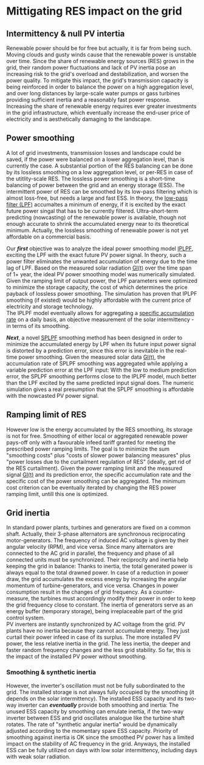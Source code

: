 # Mittigating RES impact on the grid

## Intermittency & null PV intertia
Renewable power should be for free but actually, it is far from being such. Moving clouds and gusty winds cause that the renewable power is unstable over time. Since the share of renewable energy sources (RES) grows in the grid, their random power fluctuations and lack of PV inertia pose an increasing risk to the grid's overload and destabilization, and worsen the power quality. To mitigate this impact, the grid's transmission capacity is being reinforced in order to balance the power on a high aggregation level, and over long distances by large-scale water pumps or gass turbines providing sufficient inertia and a reasonably fast power response. Increasing the share of renewable energy requires ever greater investments in the grid infrastructure, which eventually increase the end-user price of electricity and is aesthetically damaging to the landscape.  
## Power smoothing
A lot of grid investments, transmission losses and landscape could be saved, if the power were balanced on a lower aggregation level, than is currently the case. A substantial portion of the RES balancing can be done by its lossless smoothing on a low aggregation level, or per-RES in case of the utitlity-scale RES. The lossless power smoothing is a short-time balancing of power between the grid and an energy storage (ESS). The intermittent power of RES can be smoothed by its low-pass filtering which is almost loss-free, but needs a large and fast ESS. In theory, the [low-pass filter (LPF)](https://en.wikipedia.org/wiki/Low-pass_filter) accumaltes a minimum of energy, if it is excited by the exact future power singal that has to be currently filtered. Ultra-short-term predicting (nowcasting) of the renewable power is available, though not enough accurate to shrink the accumulated energy near to its theoretical minimum. Actually, the lossless smoothing of renewable power is not yet affordable on a commercial basis.  

Our ***first*** objective was to analyze the ideal power smoothing model [IPLPF](https://mhrons.github.io/pv_smooth/#ideal-predictive-smoothing-iplpf), exciting the LPF with the exact future PV power signal. In theory, such a power filter eliminates the unwanted accumulation of energy due to the time lag of LPF. Based on the measured solar radiation [GI(t)](https://mhrons.github.io/pv_log/) over the time span of 1+ year, the ideal PV power smoothing model was numerically simulated. Given the ramping limit of output power, the LPF parameters were optimized to minimize the storage capacity, the cost of which determines the price payback of lossless power smoothing. The simulation has proven that IPLPF smoothing (if existed) would be highly affordable with the current price of electricity and storage technology.   
The IPLPF model eventually allows for aggregating a [specific accumulation rate](https://mhrons.github.io/pv_smooth/#specific-accumulation-rate) on a daily basis, an objective measurement of the solar intermittency - in terms of its smoothing.  

***Next***, a novel [SPLPF](https://mhrons.github.io/splpf/) smoothing method has been designed in order to minimize the accumulated energy by LPF when its future input power signal is distorted by a prediction error, since this error is inevitable in the real-time power smoothing. Given the measured solar data [GI(t)](https://mhrons.github.io/pv_log/), the accumulation rate of SPLPF smoothing was aggregated while applying a variable prediction error at the LPF input: With the low to medium prediction error, the SPLPF smoothing performs close to the IPLPF model, much better than the LPF excited by the same predicted input signal does. The numeric simulation gives a real presumption that the SPLPF smoothing is affordable with the nowcasted PV power signal.  

## Ramping limit of RES
However low is the energy accumulated by the RES smoothing, its storage is not for free. Smoothing of either local or aggregated renewable power pays-off only with a favourable infeed tariff granted for meeting the prescribed power ramping limits. The goal is to minimize the sum "smoothing costs" plus "costs of slower power balancing measures" plus "power losses due to the curtailment regulation of RES" (ideally, get rid of the RES curtailment). Given the power ramping limit and the measured signal [GI(t)](https://mhrons.github.io/pv_log/) and its prediction error, the specific accumulation rate and the specific cost of the power smoothing can be aggregated. The minimum cost criterion can be eventually iterated by changing the RES power ramping limit, untill this one is optimized.

## Grid inertia
In standard power plants, turbines and generators are fixed on a common shaft. Actually, their 3-phase alternators are synchronous reciprocating motor-generators. The frequency of induced AC voltage is given by their angular velocity (RPM), and vice versa. Since many alternators are connected to the AC grid in parallel, the frequency and phase of all connected units must be synchronized. Their reciprocity and inertia help keeping the grid in balance: Thanks to inertia, the total generated power is always equal to the total drawned power. In case of a reduction in power draw, the grid accumulates the excess energy by increasing the angular momentum of turbine-generators, and vice versa. Changes in power consumption result in the changes of grid frequency. As a counter-measure, the turbines must accordingly modify their power in order to keep the grid frequency close to constant. The inertia of generators serve as an energy buffer (temporary storage), being irreplaceable part of the grid control system.  
PV inverters are instantly synchronized by AC voltage from the grid. PV plants have no inertia because they cannot accumulate energy. They just curtail their power infeed in case of its surplus. The more installed PV power, the less relative inertia in the grid. The less inertia, the deeper and faster random frequency changes and the less grid stability. So far, this is the impact of the installed PV power without smoothing.

### Smoothing & synthetic inertia
However, the inverter's oscillation must not be fully subordinated to the grid. The installed storage is not always fully occupied by the smoothing (it depends on the solar intermittency). The installed ESS capacity and its two-way inverter can ***eventually*** provide both smoothing and inertia: The unused ESS capacity by smoothing can emulate inertia, if the two-way inverter between ESS and grid oscillates analogue like the turbine shaft rotates. The rate of "synthetic angular inertia" would be dynamically adjusted according to the momentary spare ESS capacity. Priority of smoothing against inertia is OK since the smoothed PV power has a limited impact on the stability of AC frequency in the grid. Anyways, the installed ESS can be fully utilized on days with low solar intermittency, including days with weak solar radiation.
